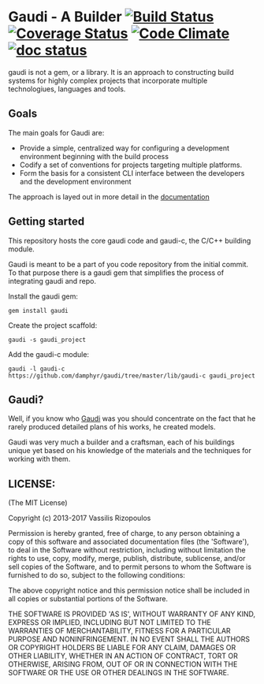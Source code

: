 # Gaudi - A Builder [![Build Status](https://travis-ci.org/damphyr/gaudi.png)](https://travis-ci.org/damphyr/gaudi) [![Coverage Status](https://coveralls.io/repos/damphyr/gaudi/badge.png)](https://coveralls.io/r/damphyr/gaudi) [![Code Climate](https://codeclimate.com/github/damphyr/gaudi.png)](https://codeclimate.com/github/damphyr/gaudi) [![doc status](http://inch-ci.org/github/damphyr/gaudi.svg?branch=master)](http://inch-ci.org/github/damphyr/gaudi)

gaudi is not a gem, or a library. It is an approach to constructing build systems for highly complex projects that incorporate multiple technologiues, languages and tools.

## Goals

The main goals for Gaudi are:

 * Provide a simple, centralized way for configuring a development environment beginning with the build process
 * Codify a set of conventions for projects targeting multiple platforms.
 * Form the basis for a consistent CLI interface between the developers and the development environment

The approach is layed out in more detail in the [documentation](doc/BUILDSYSTEMS.md)

## Getting started

This repository hosts the core gaudi code and gaudi-c, the C/C++ building module.

Gaudi is meant to be a part of you code repository from the initial commit. To that purpose there is a gaudi gem that simplifies the process of integrating gaudi and repo.

Install the gaudi gem:

```
gem install gaudi
```

Create the project scaffold:

```
gaudi -s gaudi_project
```

Add the gaudi-c module:

```
gaudi -l gaudi-c https://github.com/damphyr/gaudi/tree/master/lib/gaudi-c gaudi_project
```

## Gaudi?

Well, if you know who [Gaudi](http://en.wikipedia.org/wiki/Antoni_Gaud%C3%AD) was you should concentrate on the fact that he rarely produced detailed plans of his works, he created models.

Gaudi was very much a builder and a craftsman, each of his buildings unique yet based on his knowledge of the materials and the techniques for working with them.

## LICENSE:

(The MIT License)

Copyright (c) 2013-2017 Vassilis Rizopoulos

Permission is hereby granted, free of charge, to any person obtaining
a copy of this software and associated documentation files (the
'Software'), to deal in the Software without restriction, including
without limitation the rights to use, copy, modify, merge, publish,
distribute, sublicense, and/or sell copies of the Software, and to
permit persons to whom the Software is furnished to do so, subject to
the following conditions:

The above copyright notice and this permission notice shall be
included in all copies or substantial portions of the Software.

THE SOFTWARE IS PROVIDED 'AS IS', WITHOUT WARRANTY OF ANY KIND,
EXPRESS OR IMPLIED, INCLUDING BUT NOT LIMITED TO THE WARRANTIES OF
MERCHANTABILITY, FITNESS FOR A PARTICULAR PURPOSE AND NONINFRINGEMENT.
IN NO EVENT SHALL THE AUTHORS OR COPYRIGHT HOLDERS BE LIABLE FOR ANY
CLAIM, DAMAGES OR OTHER LIABILITY, WHETHER IN AN ACTION OF CONTRACT,
TORT OR OTHERWISE, ARISING FROM, OUT OF OR IN CONNECTION WITH THE
SOFTWARE OR THE USE OR OTHER DEALINGS IN THE SOFTWARE.
